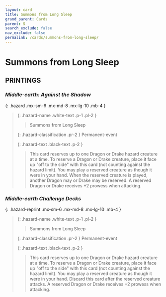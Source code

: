 ```yaml
---
layout: card
title: Summons from Long Sleep
grand_parent: Cards
parent: S
search_exclude: false
nav_exclude: false
permalink: /cards/summons-from-long-sleep/
---
```


# Summons from Long Sleep


## PRINTINGS


### _Middle-earth: Against the Shadow_

{: .hazard .mx-sm-6 .mx-md-8 .mx-lg-10 .mb-4 }
> {: .hazard-name .white-text .p-1 .pl-2 }
> > <div class="hazard-mp"></div>
> > <div class="card-name">Summons from Long Sleep</div>
>
> {: .hazard-classification .pr-2 }
> Permanent-event
>
> {: .hazard-text .black-text .p-2 }
> > This card reserves up to one Dragon or Drake hazard creature at a time. To reserve a Dragon or Drake creature, place it face up "off to the side" with this card (not counting against the hazard limit). You may play a reserved creature as though it were in your hand. When the reserved creature is played, another Dragon may or Drake may be reserved. A reserved Dragon or Drake receives +2 prowess when attacking. 
>



### _Middle-earth Challenge Decks_

{: .hazard-reprint .mx-sm-6 .mx-md-8 .mx-lg-10 .mb-4 }
> {: .hazard-name .white-text .p-1 .pl-2 }
> > <div class="hazard-mp"></div>
> > <div class="card-name">Summons from Long Sleep</div>
>
> {: .hazard-classification .pr-2 }
> Permanent-event
>
> {: .hazard-text .black-text .p-2 }
> > This card reserves up to one Dragon or Drake hazard creature at a time. To reserve a Dragon or Drake creature, place it face up "off to the side" with this card (not counting against the hazard limit). You may play a reserved creature as though it were in your hand. Discard this card after the reserved creature attacks. A reserved Dragon or Drake receives +2 prowess when attacking. 
>
